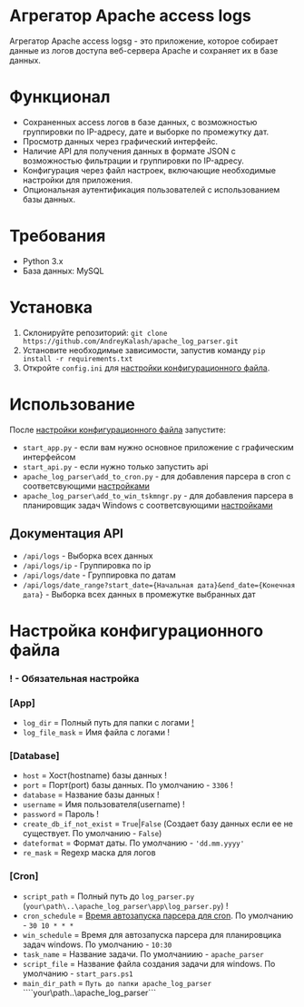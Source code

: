 # Агрегатор Apache access logs

Агрегатор Apache access logsg - это приложение, которое собирает данные из логов доступа веб-сервера Apache и сохраняет их в базе данных.
# Функционал
- Сохраненных access логов в базе данных, с возможностью группировки по IP-адресу, дате и выборке по промежутку дат.
- Просмотр данных через графический интерфейс.
- Наличие API для получения данных в формате JSON с возможностью фильтрации и группировки по IP-адресу.
- Конфигурация через файл настроек, включающие необходимые настройки для приложения.
- Опциональная аутентификация пользователей с использованием базы данных.
# Требования
- Python 3.x
- База данных: MySQL
# Установка
1. Склонируйте репозиторий: ```git clone https://github.com/AndreyKalash/apache_log_parser.git```
2. Установите необходимые зависимости, запустив команду ```pip install -r requirements.txt```
3. Откройте ```config.ini``` для [настройки конфигурационного файла](#настройка-конфигурационного-файла).

# Использование
После [настройки конфигурационного файла](#настройка-конфигурационного-файла) запустите:
- ```start_app.py``` - если вам нужно основное приложение с графическим интерфейсом
- ```start_api.py``` - если нужно только запустить api
- ```apache_log_parser\add_to_cron.py``` - для добавления парсера в cron с соответсвующими [настройками](#[сron])
- ```apache_log_parser\add_to_win_tskmngr.py``` - для добавления парсера в планировщик задач Windows с соответсвующими [настройками](#[сron])

## Документация API
- ```/api/logs``` - Выборка всех данных 
- ```/api/logs/ip``` - Группировка по ip
- ```/api/logs/date``` - Группировка по датам
- ```/api/logs/date_range?start_date={Начальная дата}&end_date={Конечная дата}``` - Выборка всех данных в промежутке выбранных дат
  

# Настройка конфигурационного файла 
### ! - Обязательная настройка
### [App]
- ```log_dir``` = Полный путь для папки с логами [!](#!-Обязательная-настройка)
- ```log_file_mask``` = Имя файла с логами !
### [Database]
- ```host``` = Хост(hostname) базы данных !
- ```port``` = Порт(port) базы данных. По умолчанию - ```3306``` !
- ```database``` = Название базы данных !
- ```username``` = Имя пользователя(username) !
- ```password``` = Пароль !
- ```create_db_if_not_exist``` = ```True```|```False``` (Создает базу данных если ее не существует. По умолчанию - ```False```)
- ```dateformat``` = Формат даты. По умолчанию - ```'dd.mm.yyyy'```
- ```re_mask``` = Regexp маска для логов
### [Cron]
- ```script_path``` = Полный путь до ```log_parser.py``` (```your\path\..\apache_log_parser\app\log_parser.py```) !
- ```cron_schedule``` = [Время автозапуска парсера для cron](https://crontab.guru/). По умолчанию - ```30 10 * * *```
- ```win_schedule``` = Время для автозапуска парсера для планировцика задач windows. По умолчанию - ```10:30```
- ```task_name``` = Название задачи. По умолчаниию - ```apache_parser``` 
- ```script_file``` = Название файла создания задачи для windows. По умолчанию - ```start_pars.ps1```
- ```main_dir_path``` = ```Путь до папки apache_log_parser``` ````your\path\..\apache_log_parser```

  
